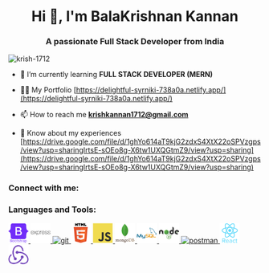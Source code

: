 <h1 align="center">Hi 👋, I'm BalaKrishnan Kannan</h1>
<h3 align="center">A passionate Full Stack Developer from India</h3>

<p align="left"> <img src="https://komarev.com/ghpvc/?username=krish-1712&label=Profile%20views&color=0e75b6&style=flat" alt="krish-1712" /> </p>

- 🌱 I’m currently learning **FULL STACK DEVELOPER (MERN)**

- 👨‍💻 My Portfolio [https://delightful-syrniki-738a0a.netlify.app/](https://delightful-syrniki-738a0a.netlify.app/)

- 📫 How to reach me **krishkannan1712@gmail.com**

- 📄 Know about my experiences [https://drive.google.com/file/d/1ghYo614aT9kjG2zdxS4XtX22oSPVzgps/view?usp=sharingIrtsE-sOEo8g-X6tw1UXQGtmZ9/view?usp=sharing](https://drive.google.com/file/d/1ghYo614aT9kjG2zdxS4XtX22oSPVzgps/view?usp=sharingIrtsE-sOEo8g-X6tw1UXQGtmZ9/view?usp=sharing)

<h3 align="left">Connect with me:</h3>
<p align="left">
</p>

<h3 align="left">Languages and Tools:</h3>
<p align="left"> <a href="https://getbootstrap.com" target="_blank" rel="noreferrer"> <img src="https://raw.githubusercontent.com/devicons/devicon/master/icons/bootstrap/bootstrap-plain-wordmark.svg" alt="bootstrap" width="40" height="40"/> </a> <a href="https://expressjs.com" target="_blank" rel="noreferrer"> <img src="https://raw.githubusercontent.com/devicons/devicon/master/icons/express/express-original-wordmark.svg" alt="express" width="40" height="40"/> </a> <a href="https://git-scm.com/" target="_blank" rel="noreferrer"> <img src="https://www.vectorlogo.zone/logos/git-scm/git-scm-icon.svg" alt="git" width="40" height="40"/> </a> <a href="https://www.w3.org/html/" target="_blank" rel="noreferrer"> <img src="https://raw.githubusercontent.com/devicons/devicon/master/icons/html5/html5-original-wordmark.svg" alt="html5" width="40" height="40"/> </a> <a href="https://developer.mozilla.org/en-US/docs/Web/JavaScript" target="_blank" rel="noreferrer"> <img src="https://raw.githubusercontent.com/devicons/devicon/master/icons/javascript/javascript-original.svg" alt="javascript" width="40" height="40"/> </a> <a href="https://www.mongodb.com/" target="_blank" rel="noreferrer"> <img src="https://raw.githubusercontent.com/devicons/devicon/master/icons/mongodb/mongodb-original-wordmark.svg" alt="mongodb" width="40" height="40"/> </a> <a href="https://www.mysql.com/" target="_blank" rel="noreferrer"> <img src="https://raw.githubusercontent.com/devicons/devicon/master/icons/mysql/mysql-original-wordmark.svg" alt="mysql" width="40" height="40"/> </a> <a href="https://nodejs.org" target="_blank" rel="noreferrer"> <img src="https://raw.githubusercontent.com/devicons/devicon/master/icons/nodejs/nodejs-original-wordmark.svg" alt="nodejs" width="40" height="40"/> </a> <a href="https://postman.com" target="_blank" rel="noreferrer"> <img src="https://www.vectorlogo.zone/logos/getpostman/getpostman-icon.svg" alt="postman" width="40" height="40"/> </a> <a href="https://reactjs.org/" target="_blank" rel="noreferrer"> <img src="https://raw.githubusercontent.com/devicons/devicon/master/icons/react/react-original-wordmark.svg" alt="react" width="40" height="40"/> </a> <a href="https://redux.js.org" target="_blank" rel="noreferrer"> <img src="https://raw.githubusercontent.com/devicons/devicon/master/icons/redux/redux-original.svg" alt="redux" width="40" height="40"/> </a> </p>



